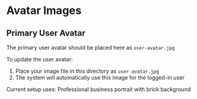 # Avatar Images

## Primary User Avatar
The primary user avatar should be placed here as `user-avatar.jpg`

To update the user avatar:
1. Place your image file in this directory as `user-avatar.jpg`
2. The system will automatically use this image for the logged-in user

Current setup uses: Professional business portrait with brick background
